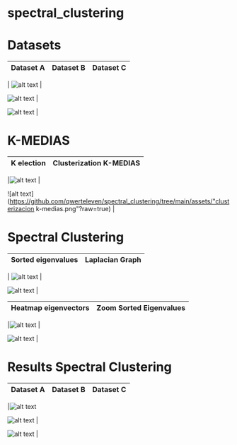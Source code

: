 # spectral_clustering
 
 
# Datasets

|Dataset A|Dataset B|Dataset C|
|---------|---------|---------|
 
| ![alt text](https://github.com/qwerteleven/spectral_clustering/tree/main/assets/dataset_A.png?raw=true) |
 
![alt text](https://github.com/qwerteleven/spectral_clustering/tree/main/assets/dataset_B.png?raw=true) |
 
![alt text](https://github.com/qwerteleven/spectral_clustering/tree/main/assets/dataset_C.png.png?raw=true) |



# K-MEDIAS

 
|K election|Clusterization K-MEDIAS|
|----------|-----------------------|

|![alt text](https://github.com/qwerteleven/spectral_clustering/tree/main/assets/k-medias_k-inertia.png?raw=true) |
 
![alt text](https://github.com/qwerteleven/spectral_clustering/tree/main/assets/"clusterizacion k-medias.png"?raw=true) |
 



# Spectral Clustering

|Sorted eigenvalues|Laplacian Graph|
|------------------|---------------|

| ![alt text](https://github.com/qwerteleven/spectral_clustering/tree/main/assets/autovalores-autovectores-lapaciano.png?raw=true) |
 
![alt text](https://github.com/qwerteleven/spectral_clustering/tree/main/assets/Grafo-laplaciano.png?raw=true) |
 


|Heatmap eigenvectors|Zoom Sorted Eigenvalues|
|--------------------|-----------------------|
 
|![alt text](https://github.com/qwerteleven/spectral_clustering/tree/main/assets/mapa_calor_autovectores_laplaciano.png?raw=true) |
 
![alt text](https://github.com/qwerteleven/spectral_clustering/tree/main/assets/zoom-autovalores.png?raw=true) |


# Results Spectral Clustering

 
|Dataset A|Dataset B|Dataset C|
|---------|---------|---------|

 
|![alt text](https://github.com/qwerteleven/spectral_clustering/tree/main/assets/clasificacion_SC_dataset_A.png?raw=true) 
 
![alt text](https://github.com/qwerteleven/spectral_clustering/tree/main/assets/clasificacion_SC_dataset_B.png?raw=true) |
 
![alt text](https://github.com/qwerteleven/spectral_clustering/tree/main/assets/clasificacion_SC_dataset_C.png?raw=true) |
 

